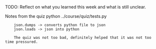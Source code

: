 TODO: Reflect on what you learned this week and what is still unclear.

Notes from the quiz 
        python ../course/quiz/tests.py

        json.dumps -> converts python file to json
        json.loads -> json into python

        The quiz was not too bad, definitely helped that it was not too time pressured.